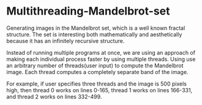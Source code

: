 # Multithreading-Mandelbrot-set
Generating images in the Mandelbrot set, which is a well known fractal structure. The set is interesting both mathematically and aesthetically because it has an infinitely recursive structure.

Instead of running multiple programs at once, we are using an approach of making each individual process faster by using multiple threads.
Using use an arbitrary number of threads(user input) to compute the Mandelbrot image. Each thread computes a completely separate band of the image. 

For example, if user specifies three threads and the image is 500 pixels high, then thread 0 works on lines 0-165, thread 1 works on lines 166-331, and thread 2 works on lines 332-499.
